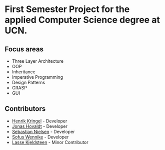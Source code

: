 # First Semester Project for the applied Computer Science degree at UCN. 

## Focus areas
- Three Layer Architecture
- OOP
- Inheritance
- Imperative Programming  
- Design Patterns
- GRASP
- GUI


## Contributors
- [Henrik Kringel](https://github.com/hhkringel) - Developer
- [Jonas Hovaldt](https://github.com/theirusername) - Developer
- [Sebastian Nielsen](https://github.com/Sebas-Niels) - Developer
- [Sofus Wennike](https://github.com/Sofus-Wennike) - Developer
- [Lasse Kjeldsteen](https://github.com/LasseKJ98) - Minor Contributor
